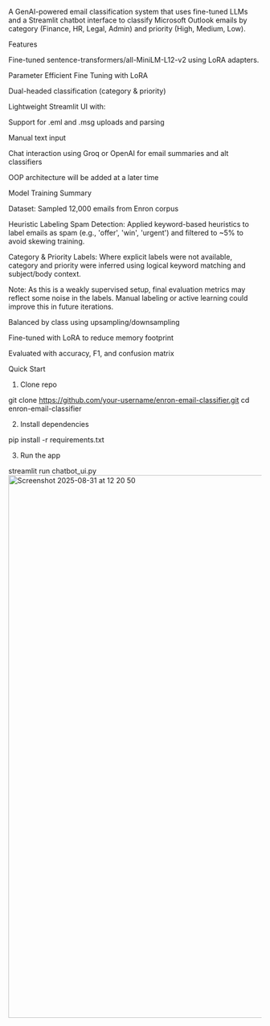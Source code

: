 A GenAI-powered email classification system that uses fine-tuned LLMs and a Streamlit chatbot interface to classify Microsoft Outlook emails by category (Finance, HR, Legal, Admin) and priority (High, Medium, Low).

Features

Fine-tuned sentence-transformers/all-MiniLM-L12-v2 using LoRA adapters.

Parameter Efficient Fine Tuning with LoRA

Dual-headed classification (category & priority)

Lightweight Streamlit UI with:

Support for .eml and .msg uploads and parsing

Manual text input

Chat interaction using Groq or OpenAI for email summaries and alt classifiers



OOP architecture will be added at a later time


Model Training Summary

Dataset: Sampled 12,000 emails from Enron corpus

Heuristic Labeling
Spam Detection:
Applied keyword-based heuristics to label emails as spam (e.g., 'offer', 'win', 'urgent') and filtered to ~5% to avoid skewing training.

Category & Priority Labels:
Where explicit labels were not available, category and priority were inferred using logical keyword matching and subject/body context.

 Note: As this is a weakly supervised setup, final evaluation metrics may reflect some noise in the labels. Manual labeling or active learning could improve this in future iterations.

Balanced by class using upsampling/downsampling

Fine-tuned with LoRA to reduce memory footprint

Evaluated with accuracy, F1, and confusion matrix


Quick Start

1. Clone repo

git clone https://github.com/your-username/enron-email-classifier.git
cd enron-email-classifier

2. Install dependencies

pip install -r requirements.txt

3. Run the app

streamlit run chatbot_ui.py
<img width="1920" height="1080" alt="Screenshot 2025-08-31 at 12 20 50" src="https://github.com/user-attachments/assets/e77e2604-9f9b-412c-bd30-c7f6fa7c5d50" />
